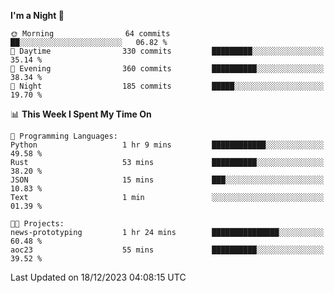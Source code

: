 <!--START_SECTION:waka-->
**I'm a Night 🦉** 

```text
🌞 Morning                64 commits          ██░░░░░░░░░░░░░░░░░░░░░░░   06.82 % 
🌆 Daytime                330 commits         █████████░░░░░░░░░░░░░░░░   35.14 % 
🌃 Evening                360 commits         ██████████░░░░░░░░░░░░░░░   38.34 % 
🌙 Night                  185 commits         █████░░░░░░░░░░░░░░░░░░░░   19.70 % 
```


📊 **This Week I Spent My Time On** 

```text
💬 Programming Languages: 
Python                   1 hr 9 mins         ████████████░░░░░░░░░░░░░   49.58 % 
Rust                     53 mins             ██████████░░░░░░░░░░░░░░░   38.20 % 
JSON                     15 mins             ███░░░░░░░░░░░░░░░░░░░░░░   10.83 % 
Text                     1 min               ░░░░░░░░░░░░░░░░░░░░░░░░░   01.39 % 

🐱‍💻 Projects: 
news-prototyping         1 hr 24 mins        ███████████████░░░░░░░░░░   60.48 % 
aoc23                    55 mins             ██████████░░░░░░░░░░░░░░░   39.52 % 
```


 Last Updated on 18/12/2023 04:08:15 UTC
<!--END_SECTION:waka-->

